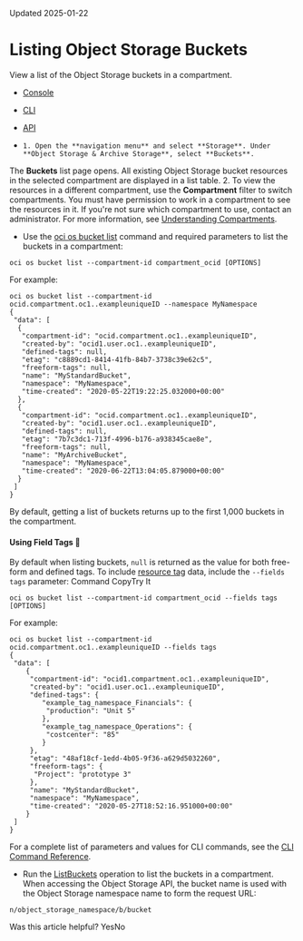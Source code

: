 Updated 2025-01-22
# Listing Object Storage Buckets
View a list of the Object Storage buckets in a compartment.
  * [Console](https://docs.oracle.com/en-us/iaas/Content/Object/Tasks/managingbuckets_topic-To_get_a_list_of_buckets_concept.htm)
  * [CLI](https://docs.oracle.com/en-us/iaas/Content/Object/Tasks/managingbuckets_topic-To_get_a_list_of_buckets_concept.htm)
  * [API](https://docs.oracle.com/en-us/iaas/Content/Object/Tasks/managingbuckets_topic-To_get_a_list_of_buckets_concept.htm)


  *     1. Open the **navigation menu** and select **Storage**. Under **Object Storage & Archive Storage**, select **Buckets**.
The **Buckets** list page opens. All existing Object Storage bucket resources in the selected compartment are displayed in a list table.
    2. To view the resources in a different compartment, use the **Compartment** filter to switch compartments.
You must have permission to work in a compartment to see the resources in it. If you're not sure which compartment to use, contact an administrator. For more information, see [Understanding Compartments](https://docs.oracle.com/iaas/Content/GSG/Concepts/settinguptenancy.htm#Understa).
  * Use the [oci os bucket list](https://docs.oracle.com/iaas/tools/oci-cli/latest/oci_cli_docs/cmdref/os/bucket/list.html) command and required parameters to list the buckets in a compartment:
```
oci os bucket list --compartment-id compartment_ocid [OPTIONS]
```

For example:
```
oci os bucket list --compartment-id ocid.compartment.oc1..exampleuniqueID --namespace MyNamespace					
{
 "data": [
  {
   "compartment-id": "ocid.compartment.oc1..exampleuniqueID",
   "created-by": "ocid1.user.oc1..exampleuniqueID",
   "defined-tags": null,
   "etag": "c8889cd1-8414-41fb-84b7-3738c39e62c5",
   "freeform-tags": null,
   "name": "MyStandardBucket",
   "namespace": "MyNamespace",
   "time-created": "2020-05-22T19:22:25.032000+00:00"
  },
  {
   "compartment-id": "ocid.compartment.oc1..exampleuniqueID",
   "created-by": "ocid1.user.oc1..exampleuniqueID",
   "defined-tags": null,
   "etag": "7b7c3dc1-713f-4996-b176-a938345cae8e",
   "freeform-tags": null,
   "name": "MyArchiveBucket",
   "namespace": "MyNamespace",
   "time-created": "2020-06-22T13:04:05.879000+00:00"
  }
 ]
}				
```

By default, getting a list of buckets returns up to the first 1,000 buckets in the compartment.
#### Using Field Tags 🔗 
By default when listing buckets, `null` is returned as the value for both free-form and defined tags. To include [resource tag](https://docs.oracle.com/iaas/Content/Tagging/Concepts/taggingoverview.htm) data, include the `--fields tags` parameter: 
Command
CopyTry It
```
oci os bucket list --compartment-id compartment_ocid --fields tags [OPTIONS]
```

For example:
```
oci os bucket list --compartment-id ocid.compartment.oc1..exampleuniqueID --fields tags
{
 "data": [
	{
	 "compartment-id": "ocid1.compartment.oc1..exampleuniqueID",
	 "created-by": "ocid1.user.oc1..exampleuniqueID",
	 "defined-tags": {
		"example_tag_namespace_Financials": {
		 "production": "Unit 5"
		},
		"example_tag_namespace_Operations": {
		 "costcenter": "85"
		}		
	 },
	 "etag": "48af18cf-1edd-4b05-9f36-a629d5032260",
	 "freeform-tags": {
	  "Project": "prototype 3"
	 },
	 "name": "MyStandardBucket",
	 "namespace": "MyNamespace",
	 "time-created": "2020-05-27T18:52:16.951000+00:00"
	}
 ]
}
```

For a complete list of parameters and values for CLI commands, see the [CLI Command Reference](https://docs.oracle.com/iaas/tools/oci-cli/latest).
  * Run the [ListBuckets](https://docs.oracle.com/iaas/api/#/en/objectstorage/latest/Bucket/ListBuckets) operation to list the buckets in a compartment.
When accessing the Object Storage API, the bucket name is used with the Object Storage namespace name to form the request URL:
```
n/object_storage_namespace/b/bucket
```



Was this article helpful?
YesNo


